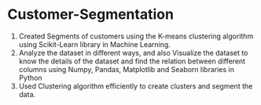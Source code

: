 # Customer-Segmentation
1) Created Segments of customers using the K-means clustering algorithm using Scikit-Learn library in Machine Learning.
2) Analyze the dataset in different ways, and also Visualize the dataset to know the details of the dataset and find the relation between different columns using Numpy, Pandas, Matplotlib and Seaborn libraries in Python
3) Used Clustering algorithm efficiently to create clusters and segment the data.
